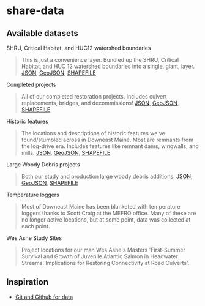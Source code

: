 share-data
==========

Available datasets
------------------

SHRU, Critical Habitat, and HUC12 watershed boundaries
> This is just a convenience layer. Bundled up the SHRU, Critical Habitat, and HUC 12 watershed boundaries into a single, giant, layer. [JSON](http://jacques.cartodb.com/api/v2/sql?q=SELECT%20*%20FROM%20boundaries), [GeoJSON](http://jacques.cartodb.com/api/v2/sql?q=SELECT%20*%20FROM%20boundaries&format=geojson), [SHAPEFILE](http://jacques.cartodb.com/api/v2/sql?q=SELECT%20*%20FROM%20boundaries&format=shp)

Completed projects
> All of our completed restoration projects. Includes culvert replacements, bridges, and decommissions! [JSON](http://jacques.cartodb.com/api/v2/sql?q=SELECT%20*%20FROM%20crossings), [GeoJSON](http://jacques.cartodb.com/api/v2/sql?q=SELECT%20*%20FROM%20crossings&format=geojson), [SHAPEFILE](http://jacques.cartodb.com/api/v2/sql?q=SELECT%20*%20FROM%20crossings&format=shp)

Historic features
> The locations and descriptions of historic features we've found/stumbled across in Downeast Maine. Most are remnants from the log-drive era. Includes features like remnant dams, wingwalls, and mills. [JSON](http://jacques.cartodb.com/api/v2/sql?q=SELECT%20*%20FROM%20historic), [GeoJSON](http://jacques.cartodb.com/api/v2/sql?format=geojson&q=SELECT%20*%20FROM%20historic), [SHAPEFILE](http://jacques.cartodb.com/api/v2/sql?format=shp&q=SELECT%20*%20FROM%20historic)

Large Woody Debris projects
> Both our study and production large woody debris additions. [JSON](http://jacques.cartodb.com/api/v2/sql?q=SELECT%20*%20FROM%20lwd), [GeoJSON](http://jacques.cartodb.com/api/v2/sql?q=SELECT%20*%20FROM%20lwd&format=geojson), [SHAPEFILE](http://jacques.cartodb.com/api/v2/sql?q=SELECT%20*%20FROM%20lwd&format=shp)

Temperature loggers
> Most of Downeast Maine has been blanketed with temperature loggers thanks to Scott Craig at the MEFRO office. Many of these are no longer active locations, but at some point, data was collected at each point.

Wes Ashe Study Sites
> Project locations for our man Wes Ashe's Masters 'First-Summer Survival and Growth of Juvenile Atlantic Salmon in Headwater Streams: Implications for Restoring Connectivity at Road Culverts'.


Inspiration
-----------

- [Git and Github for data](http://blog.okfn.org/2013/07/02/git-and-github-for-data/)

